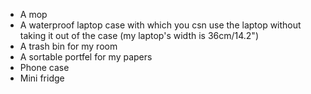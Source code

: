 * A mop
* A waterproof laptop case with which you csn use the laptop without taking it out of the case (my laptop's width is 36cm/14.2")
* A trash bin for my room
* A sortable portfel for my papers
* Phone case
* Mini fridge